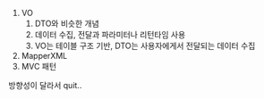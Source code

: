 1. VO
   1. DTO와 비슷한 개념
   2. 데이터 수집, 전달과 파라미터나 리턴타임 사용
   3. VO는 테이블 구조 기반, DTO는 사용자에게서 전달되는 데이터 수집
2. MapperXML
2. MVC 패턴





방향성이 달라서 quit..